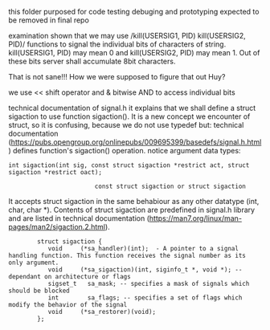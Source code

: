 this folder purposed for code testing debuging and prototyping
expected to be removed in final repo

examination shown that we may use /kill(USERSIG1, PID) kill(USERSIG2, PID)/ functions to signal the individual bits of characters of string. kill(USERSIG1, PID) may mean 0 and kill(USERSIG2, PID) may mean 1.
Out of these bits server shall accumulate 8bit characters.

That is not sane!!! How we were supposed to figure that out Huy?

we use << shift operator and & bitwise AND to access individual bits

technical documentation of signal.h 
it explains that we shall define a    struct sigaction   to use function sigaction(). It is a new concept we encounter of struct, so it is confusing, because we do not use typedef but:
technical documentation (https://pubs.opengroup.org/onlinepubs/009695399/basedefs/signal.h.html) defines function's sigaction() operation. notice argument data types:

	int sigaction(int sig, const struct sigaction *restrict act, struct sigaction *restrict oact);

							const struct sigaction or struct sigaction 

It accepts struct sigaction in the same behabiour as any other datatype (int, char, char *). Contents of struct sigaction are predefined in signal.h library and are listed in technical documentation (https://man7.org/linux/man-pages/man2/sigaction.2.html).

			struct sigaction {
               void     (*sa_handler)(int);  - A pointer to a signal handling function. This function receives the signal number as its only argument.
               void     (*sa_sigaction)(int, siginfo_t *, void *); -- dependant on architecture or flags
               sigset_t   sa_mask; -- specifies a mask of signals which should be blocked
               int        sa_flags; -- specifies a set of flags which modify the behavior of the signal
               void     (*sa_restorer)(void);
        	};

